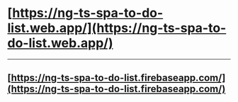 # [https://ng-ts-spa-to-do-list.web.app/](https://ng-ts-spa-to-do-list.web.app/)

----------------------------------------------------------------------------------

## [https://ng-ts-spa-to-do-list.firebaseapp.com/](https://ng-ts-spa-to-do-list.firebaseapp.com/)
